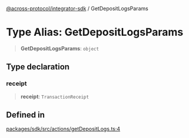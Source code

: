 [@across-protocol/integrator-sdk](../globals.md) / GetDepositLogsParams

# Type Alias: GetDepositLogsParams

> **GetDepositLogsParams**: `object`

## Type declaration

### receipt

> **receipt**: `TransactionReceipt`

## Defined in

[packages/sdk/src/actions/getDepositLogs.ts:4](https://github.com/across-protocol/toolkit/blob/eee89a253938d54aa640eb34f40c2d714b9d031f/packages/sdk/src/actions/getDepositLogs.ts#L4)
